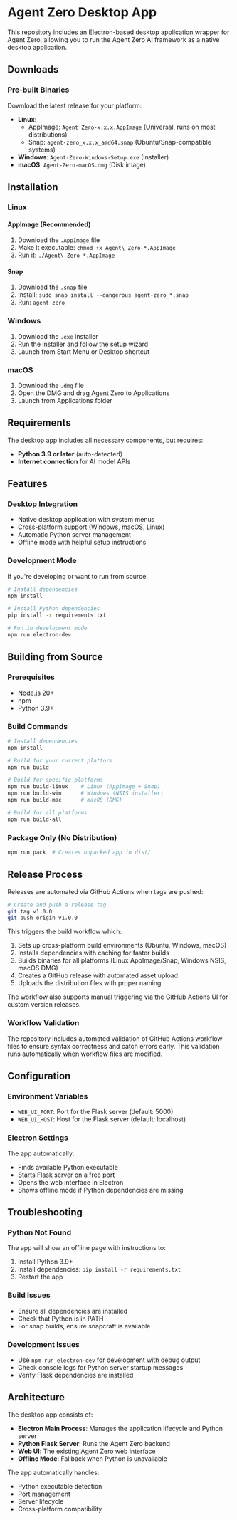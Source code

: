 # Agent Zero Desktop App

This repository includes an Electron-based desktop application wrapper for Agent Zero, allowing you to run the Agent Zero AI framework as a native desktop application.

## Downloads

### Pre-built Binaries

Download the latest release for your platform:

- **Linux**: 
  - AppImage: `Agent Zero-x.x.x.AppImage` (Universal, runs on most distributions)
  - Snap: `agent-zero_x.x.x_amd64.snap` (Ubuntu/Snap-compatible systems)
- **Windows**: `Agent-Zero-Windows-Setup.exe` (Installer)
- **macOS**: `Agent-Zero-macOS.dmg` (Disk image)

## Installation

### Linux

#### AppImage (Recommended)
1. Download the `.AppImage` file
2. Make it executable: `chmod +x Agent\ Zero-*.AppImage`
3. Run it: `./Agent\ Zero-*.AppImage`

#### Snap
1. Download the `.snap` file
2. Install: `sudo snap install --dangerous agent-zero_*.snap`
3. Run: `agent-zero`

### Windows
1. Download the `.exe` installer
2. Run the installer and follow the setup wizard
3. Launch from Start Menu or Desktop shortcut

### macOS
1. Download the `.dmg` file
2. Open the DMG and drag Agent Zero to Applications
3. Launch from Applications folder

## Requirements

The desktop app includes all necessary components, but requires:
- **Python 3.9 or later** (auto-detected)
- **Internet connection** for AI model APIs

## Features

### Desktop Integration
- Native desktop application with system menus
- Cross-platform support (Windows, macOS, Linux)
- Automatic Python server management
- Offline mode with helpful setup instructions

### Development Mode
If you're developing or want to run from source:

```bash
# Install dependencies
npm install

# Install Python dependencies
pip install -r requirements.txt

# Run in development mode
npm run electron-dev
```

## Building from Source

### Prerequisites
- Node.js 20+
- npm
- Python 3.9+

### Build Commands
```bash
# Install dependencies
npm install

# Build for your current platform
npm run build

# Build for specific platforms
npm run build-linux    # Linux (AppImage + Snap)
npm run build-win      # Windows (NSIS installer)
npm run build-mac      # macOS (DMG)

# Build for all platforms
npm run build-all
```

### Package Only (No Distribution)
```bash
npm run pack  # Creates unpacked app in dist/
```

## Release Process

Releases are automated via GitHub Actions when tags are pushed:

```bash
# Create and push a release tag
git tag v1.0.0
git push origin v1.0.0
```

This triggers the build workflow which:
1. Sets up cross-platform build environments (Ubuntu, Windows, macOS)
2. Installs dependencies with caching for faster builds
3. Builds binaries for all platforms (Linux AppImage/Snap, Windows NSIS, macOS DMG)
4. Creates a GitHub release with automated asset upload
5. Uploads the distribution files with proper naming

The workflow also supports manual triggering via the GitHub Actions UI for custom version releases.

### Workflow Validation

The repository includes automated validation of GitHub Actions workflow files to ensure syntax correctness and catch errors early. This validation runs automatically when workflow files are modified.

## Configuration

### Environment Variables
- `WEB_UI_PORT`: Port for the Flask server (default: 5000)
- `WEB_UI_HOST`: Host for the Flask server (default: localhost)

### Electron Settings
The app automatically:
- Finds available Python executable
- Starts Flask server on a free port
- Opens the web interface in Electron
- Shows offline mode if Python dependencies are missing

## Troubleshooting

### Python Not Found
The app will show an offline page with instructions to:
1. Install Python 3.9+
2. Install dependencies: `pip install -r requirements.txt`
3. Restart the app

### Build Issues
- Ensure all dependencies are installed
- Check that Python is in PATH
- For snap builds, ensure snapcraft is available

### Development Issues
- Use `npm run electron-dev` for development with debug output
- Check console logs for Python server startup messages
- Verify Flask dependencies are installed

## Architecture

The desktop app consists of:
- **Electron Main Process**: Manages the application lifecycle and Python server
- **Python Flask Server**: Runs the Agent Zero backend
- **Web UI**: The existing Agent Zero web interface
- **Offline Mode**: Fallback when Python is unavailable

The app automatically handles:
- Python executable detection
- Port management
- Server lifecycle
- Cross-platform compatibility